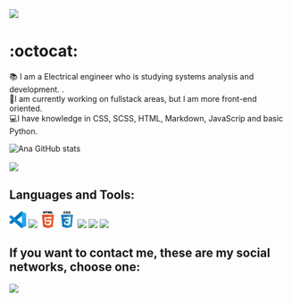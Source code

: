 <img src="https://i.pinimg.com/originals/00/75/1c/00751c0daa502d5b506c4fb0502977ca.gif">

# <title> Hi, I'm Ana Bello! </title> :octocat:

:books: I am a Electrical engineer who is studying systems analysis and development. .<br/>
:seedling:I am currently working on fullstack areas, but I am more front-end oriented.<br/>
:computer:I have knowledge in CSS, SCSS, HTML, Markdown, JavaScrip and basic Python. <br/>

![Ana GitHub stats](https://github-readme-stats.vercel.app/api?username=Anadalbello&bg_color=110,FF1493,9400D3,1E90FF,4169E1&title_color=fff&text_color=fff) <br/>

<a href="https://github.com/Gurupreet">
  <img align="center" src="https://github-readme-stats.vercel.app/api/top-langs/?username=Anadalbello&bg_color=110,FF1493,9400D3,1E90FF,4169E1&title_color=fff&text_color=fff" />
</a>

## **Languages and Tools:**

<code><img height="30" src="https://raw.githubusercontent.com/github/explore/80688e429a7d4ef2fca1e82350fe8e3517d3494d/topics/visual-studio-code/visual-studio-code.png"></code>
<code><img height="30" src="https://raw.githubusercontent.com/jmnote/z-icons/master/svg/git.svg"></code>
<code><img height="30" src="https://raw.githubusercontent.com/github/explore/80688e429a7d4ef2fca1e82350fe8e3517d3494d/topics/html/html.png"></code>
<code><img height="30" src="https://raw.githubusercontent.com/github/explore/80688e429a7d4ef2fca1e82350fe8e3517d3494d/topics/css/css.png"></code>
<code><img height="30" src="https://raw.githubusercontent.com/jmnote/z-icons/master/svg/javascript.svg"></code>
<code><img height="30" src="https://raw.githubusercontent.com/jmnote/z-icons/master/svg/python.svg"></code>
<code><img height="35" src="https://icons.iconarchive.com/icons/papirus-team/papirus-mimetypes/256/text-x-markdown-icon.png"></code><br/>

## **If you want to contact me, these are my social networks, choose one:**<br/>
[<img src="https://img.shields.io/badge/linkedin-%230077B5.svg?&style=for-the-badge&logo=linkedin&logoColor=white" />](https://www.linkedin.com/in/ana-beatriz-orlando-dal-bello-36a821125/)<br/>
